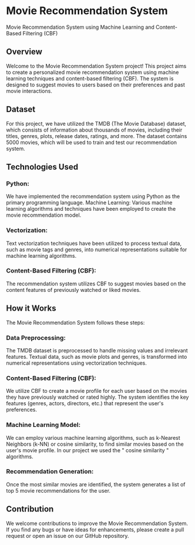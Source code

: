 
# Movie Recommendation System

Movie Recommendation System using Machine Learning and Content-Based Filtering (CBF)

## Overview
Welcome to the Movie Recommendation System project! This project aims to create a personalized movie recommendation system using machine learning techniques and content-based filtering (CBF). The system is designed to suggest movies to users based on their preferences and past movie interactions.

## Dataset
For this project, we have utilized the TMDB (The Movie Database) dataset, which consists of information about thousands of movies, including their titles, genres, plots, release dates, ratings, and more. The dataset contains 5000 movies, which will be used to train and test our recommendation system.

## Technologies Used
### Python:
 We have implemented the recommendation system using Python as the primary programming language.
Machine Learning: Various machine learning algorithms and techniques have been employed to create the movie recommendation model.
### Vectorization: 
Text vectorization techniques have been utilized to process textual data, such as movie tags and genres, into numerical representations suitable for machine learning algorithms.
### Content-Based Filtering (CBF): 
The recommendation system utilizes CBF to suggest movies based on the content features of previously watched or liked movies.

## How it Works

The Movie Recommendation System follows these steps:

### Data Preprocessing:
The TMDB dataset is preprocessed to handle missing values and irrelevant features. Textual data, such as movie plots and genres, is transformed into numerical representations using vectorization techniques.

### Content-Based Filtering (CBF):
We utilize CBF to create a movie profile for each user based on the movies they have previously watched or rated highly. The system identifies the key features (genres, actors, directors, etc.) that represent the user's preferences.

### Machine Learning Model:
We can employ various machine learning algorithms, such as k-Nearest Neighbors (k-NN) or cosine similarity, to find similar movies based on the user's movie profile. In our project we used the " cosine similarity " algorithms.

### Recommendation Generation:
Once the most similar movies are identified, the system generates a list of top 5 movie recommendations for the user.

## Contribution
We welcome contributions to improve the Movie Recommendation System. If you find any bugs or have ideas for enhancements, please create a pull request or open an issue on our GitHub repository.
